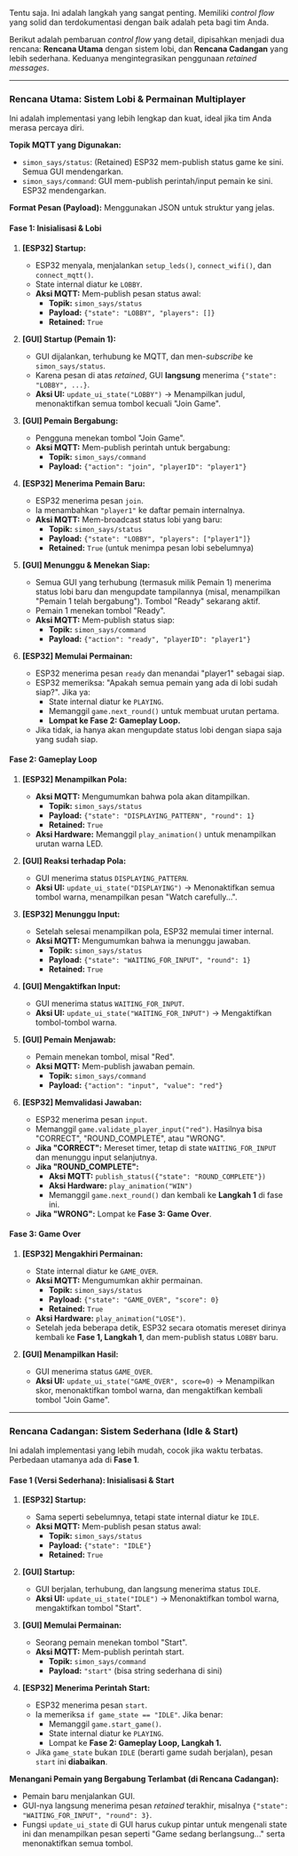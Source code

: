 Tentu saja. Ini adalah langkah yang sangat penting. Memiliki *control flow* yang solid dan terdokumentasi dengan baik adalah peta bagi tim Anda.

Berikut adalah pembaruan *control flow* yang detail, dipisahkan menjadi dua rencana: **Rencana Utama** dengan sistem lobi, dan **Rencana Cadangan** yang lebih sederhana. Keduanya mengintegrasikan penggunaan *retained messages*.

---

### **Rencana Utama: Sistem Lobi & Permainan Multiplayer**

Ini adalah implementasi yang lebih lengkap dan kuat, ideal jika tim Anda merasa percaya diri.

**Topik MQTT yang Digunakan:**

*   `simon_says/status`: (Retained) ESP32 mem-publish status game ke sini. Semua GUI mendengarkan.
*   `simon_says/command`: GUI mem-publish perintah/input pemain ke sini. ESP32 mendengarkan.

**Format Pesan (Payload):** Menggunakan JSON untuk struktur yang jelas.

#### **Fase 1: Inisialisasi & Lobi**

1.  **[ESP32] Startup:**
    *   ESP32 menyala, menjalankan `setup_leds()`, `connect_wifi()`, dan `connect_mqtt()`.
    *   State internal diatur ke `LOBBY`.
    *   **Aksi MQTT:** Mem-publish pesan status awal:
        *   **Topik:** `simon_says/status`
        *   **Payload:** `{"state": "LOBBY", "players": []}`
        *   **Retained:** `True`

2.  **[GUI] Startup (Pemain 1):**
    *   GUI dijalankan, terhubung ke MQTT, dan men-*subscribe* ke `simon_says/status`.
    *   Karena pesan di atas *retained*, GUI **langsung** menerima `{"state": "LOBBY", ...}`.
    *   **Aksi UI:** `update_ui_state("LOBBY")` -> Menampilkan judul, menonaktifkan semua tombol kecuali "Join Game".

3.  **[GUI] Pemain Bergabung:**
    *   Pengguna menekan tombol "Join Game".
    *   **Aksi MQTT:** Mem-publish perintah untuk bergabung:
        *   **Topik:** `simon_says/command`
        *   **Payload:** `{"action": "join", "playerID": "player1"}`

4.  **[ESP32] Menerima Pemain Baru:**
    *   ESP32 menerima pesan `join`.
    *   Ia menambahkan `"player1"` ke daftar pemain internalnya.
    *   **Aksi MQTT:** Mem-broadcast status lobi yang baru:
        *   **Topik:** `simon_says/status`
        *   **Payload:** `{"state": "LOBBY", "players": ["player1"]}`
        *   **Retained:** `True` (untuk menimpa pesan lobi sebelumnya)

5.  **[GUI] Menunggu & Menekan Siap:**
    *   Semua GUI yang terhubung (termasuk milik Pemain 1) menerima status lobi baru dan mengupdate tampilannya (misal, menampilkan "Pemain 1 telah bergabung"). Tombol "Ready" sekarang aktif.
    *   Pemain 1 menekan tombol "Ready".
    *   **Aksi MQTT:** Mem-publish status siap:
        *   **Topik:** `simon_says/command`
        *   **Payload:** `{"action": "ready", "playerID": "player1"}`

6.  **[ESP32] Memulai Permainan:**
    *   ESP32 menerima pesan `ready` dan menandai "player1" sebagai siap.
    *   ESP32 memeriksa: "Apakah semua pemain yang ada di lobi sudah siap?". Jika ya:
        *   State internal diatur ke `PLAYING`.
        *   Memanggil `game.next_round()` untuk membuat urutan pertama.
        *   **Lompat ke Fase 2: Gameplay Loop.**
    *   Jika tidak, ia hanya akan mengupdate status lobi dengan siapa saja yang sudah siap.

#### **Fase 2: Gameplay Loop**

1.  **[ESP32] Menampilkan Pola:**
    *   **Aksi MQTT:** Mengumumkan bahwa pola akan ditampilkan.
        *   **Topik:** `simon_says/status`
        *   **Payload:** `{"state": "DISPLAYING_PATTERN", "round": 1}`
        *   **Retained:** `True`
    *   **Aksi Hardware:** Memanggil `play_animation()` untuk menampilkan urutan warna LED.

2.  **[GUI] Reaksi terhadap Pola:**
    *   GUI menerima status `DISPLAYING_PATTERN`.
    *   **Aksi UI:** `update_ui_state("DISPLAYING")` -> Menonaktifkan semua tombol warna, menampilkan pesan "Watch carefully...".

3.  **[ESP32] Menunggu Input:**
    *   Setelah selesai menampilkan pola, ESP32 memulai timer internal.
    *   **Aksi MQTT:** Mengumumkan bahwa ia menunggu jawaban.
        *   **Topik:** `simon_says/status`
        *   **Payload:** `{"state": "WAITING_FOR_INPUT", "round": 1}`
        *   **Retained:** `True`

4.  **[GUI] Mengaktifkan Input:**
    *   GUI menerima status `WAITING_FOR_INPUT`.
    *   **Aksi UI:** `update_ui_state("WAITING_FOR_INPUT")` -> Mengaktifkan tombol-tombol warna.

5.  **[GUI] Pemain Menjawab:**
    *   Pemain menekan tombol, misal "Red".
    *   **Aksi MQTT:** Mem-publish jawaban pemain.
        *   **Topik:** `simon_says/command`
        *   **Payload:** `{"action": "input", "value": "red"}`

6.  **[ESP32] Memvalidasi Jawaban:**
    *   ESP32 menerima pesan `input`.
    *   Memanggil `game.validate_player_input("red")`. Hasilnya bisa "CORRECT", "ROUND_COMPLETE", atau "WRONG".
    *   **Jika "CORRECT":** Mereset timer, tetap di state `WAITING_FOR_INPUT` dan menunggu input selanjutnya.
    *   **Jika "ROUND_COMPLETE":**
        *   **Aksi MQTT:** `publish_status({"state": "ROUND_COMPLETE"})`
        *   **Aksi Hardware:** `play_animation("WIN")`
        *   Memanggil `game.next_round()` dan kembali ke **Langkah 1** di fase ini.
    *   **Jika "WRONG":** Lompat ke **Fase 3: Game Over**.

#### **Fase 3: Game Over**

1.  **[ESP32] Mengakhiri Permainan:**
    *   State internal diatur ke `GAME_OVER`.
    *   **Aksi MQTT:** Mengumumkan akhir permainan.
        *   **Topik:** `simon_says/status`
        *   **Payload:** `{"state": "GAME_OVER", "score": 0}`
        *   **Retained:** `True`
    *   **Aksi Hardware:** `play_animation("LOSE")`.
    *   Setelah jeda beberapa detik, ESP32 secara otomatis mereset dirinya kembali ke **Fase 1, Langkah 1**, dan mem-publish status `LOBBY` baru.

2.  **[GUI] Menampilkan Hasil:**
    *   GUI menerima status `GAME_OVER`.
    *   **Aksi UI:** `update_ui_state("GAME_OVER", score=0)` -> Menampilkan skor, menonaktifkan tombol warna, dan mengaktifkan kembali tombol "Join Game".

---

### **Rencana Cadangan: Sistem Sederhana (Idle & Start)**

Ini adalah implementasi yang lebih mudah, cocok jika waktu terbatas. Perbedaan utamanya ada di **Fase 1**.

#### **Fase 1 (Versi Sederhana): Inisialisasi & Start**

1.  **[ESP32] Startup:**
    *   Sama seperti sebelumnya, tetapi state internal diatur ke `IDLE`.
    *   **Aksi MQTT:** Mem-publish pesan status awal:
        *   **Topik:** `simon_says/status`
        *   **Payload:** `{"state": "IDLE"}`
        *   **Retained:** `True`

2.  **[GUI] Startup:**
    *   GUI berjalan, terhubung, dan langsung menerima status `IDLE`.
    *   **Aksi UI:** `update_ui_state("IDLE")` -> Menonaktifkan tombol warna, mengaktifkan tombol "Start".

3.  **[GUI] Memulai Permainan:**
    *   Seorang pemain menekan tombol "Start".
    *   **Aksi MQTT:** Mem-publish perintah start.
        *   **Topik:** `simon_says/command`
        *   **Payload:** `"start"` (bisa string sederhana di sini)

4.  **[ESP32] Menerima Perintah Start:**
    *   ESP32 menerima pesan `start`.
    *   Ia memeriksa `if game_state == "IDLE"`. Jika benar:
        *   Memanggil `game.start_game()`.
        *   State internal diatur ke `PLAYING`.
        *   Lompat ke **Fase 2: Gameplay Loop, Langkah 1.**
    *   Jika `game_state` bukan `IDLE` (berarti game sudah berjalan), pesan `start` ini **diabaikan**.

**Menangani Pemain yang Bergabung Terlambat (di Rencana Cadangan):**

*   Pemain baru menjalankan GUI.
*   GUI-nya langsung menerima pesan *retained* terakhir, misalnya `{"state": "WAITING_FOR_INPUT", "round": 3}`.
*   Fungsi `update_ui_state` di GUI harus cukup pintar untuk mengenali state ini dan menampilkan pesan seperti "Game sedang berlangsung..." serta menonaktifkan semua tombol.